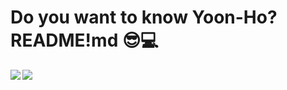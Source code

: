 # Do you want to know Yoon-Ho? README!md 😎💻
<img align='left' src="https://github-readme-stats.vercel.app/api?username=yoonhoGo&show_icons=true">
<img align="center" src="https://github-readme-stats.anuraghazra1.vercel.app/api/top-langs/?username=yoonhoGo&layout=compact" />
